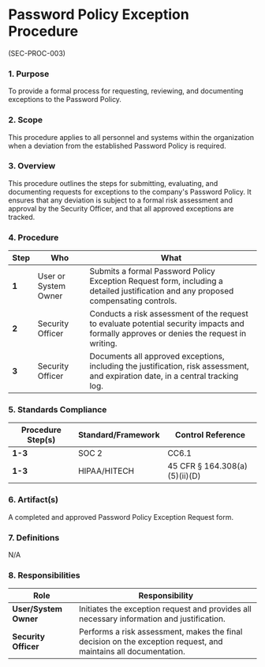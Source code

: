 # Password Policy Exception Procedure
(SEC-PROC-003)

### 1. Purpose

To provide a formal process for requesting, reviewing, and documenting exceptions to the Password Policy.

### 2. Scope

This procedure applies to all personnel and systems within the organization when a deviation from the established Password Policy is required.

### 3. Overview

This procedure outlines the steps for submitting, evaluating, and documenting requests for exceptions to the company's Password Policy. It ensures that any deviation is subject to a formal risk assessment and approval by the Security Officer, and that all approved exceptions are tracked.

### 4. Procedure

| **Step** | **Who**                      | **What**                                                                                                                               |
| -------- | ---------------------------- | -------------------------------------------------------------------------------------------------------------------------------------- |
| **1**    | User or System Owner         | Submits a formal Password Policy Exception Request form, including a detailed justification and any proposed compensating controls.      |
| **2**    | Security Officer             | Conducts a risk assessment of the request to evaluate potential security impacts and formally approves or denies the request in writing. |
| **3**    | Security Officer             | Documents all approved exceptions, including the justification, risk assessment, and expiration date, in a central tracking log.         |

### 5. Standards Compliance

| **Procedure Step(s)** | **Standard/Framework**     | **Control Reference**           |
| --------------------- | -------------------------- | ------------------------------- |
| **1-3**               | SOC 2                      | CC6.1                           |
| **1-3**               | HIPAA/HITECH               | 45 CFR § 164.308(a)(5)(ii)(D)   |

### 6. Artifact(s)

A completed and approved Password Policy Exception Request form.

### 7. Definitions

N/A

### 8. Responsibilities

| **Role**             | **Responsibility**                                                                                             |
| -------------------- | -------------------------------------------------------------------------------------------------------------- |
| **User/System Owner**| Initiates the exception request and provides all necessary information and justification.                        |
| **Security Officer** | Performs a risk assessment, makes the final decision on the exception request, and maintains all documentation. |
